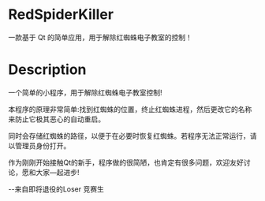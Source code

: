 # RedSpiderKiller
一款基于 Qt 的简单应用，用于解除红蜘蛛电子教室的控制！

# Description

一个简单的小程序，用于解除红蜘蛛电子教室控制!

本程序的原理非常简单:找到红蜘蛛的位置，终止红蜘蛛进程，然后更改它的名称来防止它极其恶心的自动重启。

同时会存储红蜘蛛的路径，以便于在必要时恢复红蜘蛛。若程序无法正常运行，请以管理员身份打开。

作为刚刚开始接触Qt的新手，程序做的很简陋，也肯定有很多问题，欢迎友好讨论，愿和大家—起进步!

--来自即将退役的Loser 竞赛生
